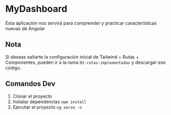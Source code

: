 # MyDashboard
Esta aplicación nos servirá para comprender y  practicar características nuevas de Angular

## Nota
Si deseas saltarte la configuración inicial de Tailwind + Rutas + Componentes, pueden ir a la rama
 ```01-rutas-implementadas``` y descargar ese código.

## Comandos Dev

1. Clonar el proyecto
2. Instalar dependencias ```npm install```
3. Ejecutar el proyecto ```ng serve -o```


